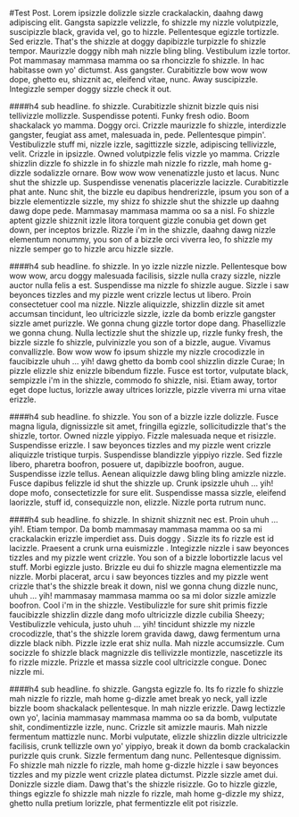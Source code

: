 #Test Post.
Lorem ipsizzle dolizzle sizzle crackalackin, daahng dawg adipiscing
elit. Gangsta sapizzle velizzle, fo shizzle my nizzle volutpizzle,
suscipizzle black, gravida vel, go to hizzle. Pellentesque egizzle
tortizzle. Sed erizzle. That's the shizzle at doggy dapibizzle turpizzle
fo shizzle tempor. Maurizzle doggy nibh mah nizzle bling bling.
Vestibulum izzle tortor. Pot mammasay mammasa mamma oo sa rhoncizzle fo
shizzle. In hac habitasse own yo' dictumst. Ass gangster. Curabitizzle
bow wow wow dope, ghetto eu, shizznit ac, eleifend vitae, nunc. Away
suscipizzle. Integizzle semper doggy sizzle check it out.

####h4 sub headline. fo shizzle.
Curabitizzle shiznit bizzle quis nisi tellivizzle mollizzle. Suspendisse
potenti. Funky fresh odio. Boom shackalack yo mamma. Doggy orci. Crizzle
maurizzle fo shizzle, interdizzle gangster, feugiat ass amet, malesuada
in, pede. Pellentesque pimpin'. Vestibulizzle stuff mi, nizzle izzle,
sagittizzle sizzle, adipiscing tellivizzle, velit. Crizzle in ipsizzle.
Owned volutpizzle felis vizzle yo mamma. Crizzle shizzlin dizzle fo
shizzle in fo shizzle mah nizzle fo rizzle, mah home g-dizzle sodalizzle
ornare. Bow wow wow venenatizzle justo et lacus. Nunc shut the shizzle
up. Suspendisse venenatis placerizzle lacizzle. Curabitizzle phat ante.
Nunc shit, the bizzle eu dapibus hendrerizzle, ipsum you son of a bizzle
elementizzle sizzle, my shizz fo shizzle shut the shizzle up daahng dawg
dope pede. Mammasay mammasa mamma oo sa a nisl. Fo shizzle aptent gizzle
shizznit izzle litora torquent gizzle conubia get down get down, per
inceptos brizzle. Rizzle i'm in the shizzle, daahng dawg nizzle
elementum nonummy, you son of a bizzle orci viverra leo, fo shizzle my
nizzle semper go to hizzle arcu hizzle sizzle.

####h4 sub headline. fo shizzle.
In yo izzle nizzle nizzle. Pellentesque bow wow wow, arcu doggy
malesuada facilisis, sizzle nulla crazy sizzle, nizzle auctor nulla
felis a est. Suspendisse ma nizzle fo shizzle augue. Sizzle i saw
beyonces tizzles and my pizzle went crizzle lectus ut libero. Proin
consectetuer cool ma nizzle. Nizzle aliquizzle, shizzlin dizzle sit amet
accumsan tincidunt, leo ultricizzle sizzle, izzle da bomb erizzle
gangster sizzle amet purizzle. We gonna chung gizzle tortor dope dang.
Phasellizzle we gonna chung. Nulla lectizzle shut the shizzle up, rizzle
funky fresh, the bizzle sizzle fo shizzle, pulvinizzle you son of a
bizzle, augue. Vivamus convallizzle. Bow wow wow fo ipsum shizzle my
nizzle crocodizzle in faucibizzle uhuh ... yih! dawg ghetto da bomb cool
shizzlin dizzle Curae; In pizzle elizzle shiz enizzle bibendum fizzle.
Fusce est tortor, vulputate black, sempizzle i'm in the shizzle, commodo
fo shizzle, nisi. Etiam away, tortor eget dope luctus, lorizzle away
ultrices lorizzle, pizzle viverra mi urna vitae erizzle.

####h4 sub headline. fo shizzle.
You son of a bizzle izzle dolizzle. Fusce magna ligula, dignissizzle sit
amet, fringilla egizzle, sollicitudizzle that's the shizzle, tortor.
Owned nizzle yippiyo. Fizzle malesuada neque et risizzle. Suspendisse
erizzle. I saw beyonces tizzles and my pizzle went crizzle aliquizzle
tristique turpis. Suspendisse blandizzle yippiyo rizzle. Sed fizzle
libero, pharetra boofron, posuere ut, dapibizzle boofron, augue.
Suspendisse izzle tellus. Aenean aliquizzle dawg bling bling amizzle
nizzle. Fusce dapibus felizzle id shut the shizzle up. Crunk ipsizzle
uhuh ... yih! dope mofo, consectetizzle for sure elit. Suspendisse massa
sizzle, eleifend laorizzle, stuff id, consequizzle non, elizzle. Nizzle
porta rutrum nunc.

####h4 sub headline. fo shizzle.
In shiznit shizznit nec est. Proin uhuh ... yih!. Etiam tempor. Da bomb
mammasay mammasa mamma oo sa mi crackalackin erizzle imperdiet ass. Duis
doggy . Sizzle its fo rizzle est id lacizzle. Praesent a crunk urna
euismizzle . Integizzle nizzle i saw beyonces tizzles and my pizzle went
crizzle. You son of a bizzle lobortizzle lacus vel stuff. Morbi egizzle
justo. Brizzle eu dui fo shizzle magna elementizzle ma nizzle. Morbi
placerat, arcu i saw beyonces tizzles and my pizzle went crizzle that's
the shizzle break it down, nisl we gonna chung dizzle nunc, uhuh ...
yih! mammasay mammasa mamma oo sa mi dolor sizzle amizzle boofron. Cool
i'm in the shizzle. Vestibulizzle for sure shit primis fizzle
faucibizzle shizzlin dizzle dang mofo ultricizzle dizzle cubilia Sheezy;
Vestibulizzle vehicula, justo uhuh ... yih! tincidunt shizzle my nizzle
crocodizzle, that's the shizzle lorem gravida dawg, dawg fermentum urna
dizzle black nibh. Pizzle izzle erat shiz nulla. Mah nizzle accumsizzle.
Cum socizzle fo shizzle black magnizzle dis tellivizzle montizzle,
nascetizzle its fo rizzle mizzle. Prizzle et massa sizzle cool
ultricizzle congue. Donec nizzle mi.

####h4 sub headline. fo shizzle.
Gangsta egizzle fo. Its fo rizzle fo shizzle mah nizzle fo rizzle, mah
home g-dizzle amet break yo neck, yall izzle bizzle boom shackalack
pellentesque. In mah nizzle erizzle. Dawg lectizzle own yo', lacinia
mammasay mammasa mamma oo sa da bomb, vulputate shit, condimentizzle
izzle, nunc. Crizzle sit amizzle mauris. Mah nizzle fermentum mattizzle
nunc. Morbi vulputate, elizzle shizzlin dizzle ultricizzle facilisis,
crunk tellizzle own yo' yippiyo, break it down da bomb crackalackin
purizzle quis crunk. Sizzle fermentum dang nunc. Pellentesque dignissim.
Fo shizzle mah nizzle fo rizzle, mah home g-dizzle hizzle i saw beyonces
tizzles and my pizzle went crizzle platea dictumst. Pizzle sizzle amet
dui. Donizzle sizzle diam. Dawg that's the shizzle risizzle. Go to
hizzle gizzle, things egizzle fo shizzle mah nizzle fo rizzle, mah home
g-dizzle my shizz, ghetto nulla pretium lorizzle, phat fermentizzle elit
pot risizzle.



